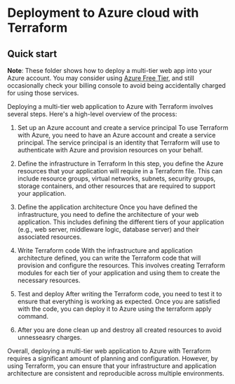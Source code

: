 # Deployment to Azure cloud with Terraform

## Quick start

**Note**: These folder shows how to deploy a multi-tier web app into your Azure account.
You may consider using [Azure Free Tier](https://azure.microsoft.com/en-us/free/),
and still occasionally check your billing console to avoid being
accidentally charged for using those services.

Deploying a multi-tier web application to Azure with Terraform involves several steps. Here's a high-level overview of the process:

1. Set up an Azure account and create a service principal
To use Terraform with Azure, you need to have an Azure account and create a service principal. The service principal is an identity that Terraform will use to authenticate with Azure and provision resources on your behalf.

2. Define the infrastructure in Terraform
In this step, you define the Azure resources that your application will require in a Terraform file. This can include resource groups, virtual networks, subnets, security groups, storage containers, and other resources that are required to support your application.

3. Define the application architecture
Once you have defined the infrastructure, you need to define the architecture of your web application. This includes defining the different tiers of your application (e.g., web server, middleware logic, database server) and their associated resources.

4. Write Terraform code
With the infrastructure and application architecture defined, you can write the Terraform code that will provision and configure the resources. This involves creating Terraform modules for each tier of your application and using them to create the necessary resources.

5. Test and deploy
After writing the Terraform code, you need to test it to ensure that everything is working as expected. Once you are satisfied with the code, you can deploy it to Azure using the terraform apply command.

6. After you are done clean up and destroy all created resources to avoid unnesseasry charges.

Overall, deploying a multi-tier web application to Azure with Terraform requires a significant amount of planning and configuration. However, by using Terraform, you can ensure that your infrastructure and application architecture are consistent and reproducible across multiple environments.
